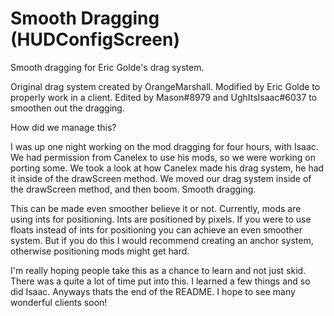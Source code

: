 # Smooth Dragging (HUDConfigScreen)
Smooth dragging for Eric Golde's drag system.

Original drag system created by OrangeMarshall.
Modified by Eric Golde to properly work in a client.
Edited by Mason#8979 and UghItsIsaac#6037 to smoothen out the dragging.

How did we manage this?

I was up one night working on the mod dragging for four hours, with Isaac.
We had permission from Canelex to use his mods, so we were working on porting some.
We took a look at how Canelex made his drag system, he had it inside of the drawScreen method.
We moved our drag system inside of the drawScreen method, and then boom. Smooth dragging.

This can be made even smoother believe it or not. Currently, mods are using ints for positioning.
Ints are positioned by pixels. If you were to use floats instead of ints for positioning you can achieve an even smoother system.
But if you do this I would recommend creating an anchor system, otherwise positioning mods might get hard.

I'm really hoping people take this as a chance to learn and not just skid. There was a quite a lot of time put into this. I learned a few things and so did Isaac. Anyways thats the end of the README. I hope to see many wonderful clients soon!
